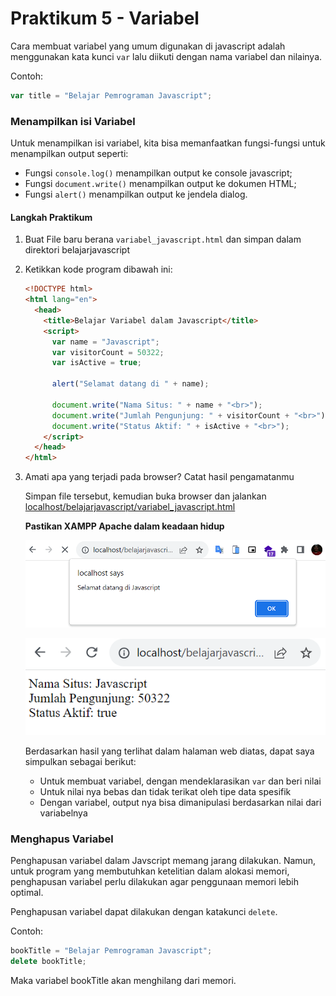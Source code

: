 # Praktikum 5 - Variabel

Cara membuat variabel yang umum digunakan di javascript adalah menggunakan kata kunci `var` lalu diikuti dengan nama variabel dan nilainya.

Contoh:

```js
var title = "Belajar Pemrograman Javascript";
```

### Menampilkan isi Variabel

Untuk menampilkan isi variabel, kita bisa memanfaatkan fungsi-fungsi untuk menampilkan output seperti:

- Fungsi `console.log()` menampilkan output ke console javascript;
- Fungsi `document.write()` menampilkan output ke dokumen HTML;
- Fungsi `alert()` menampilkan output ke jendela dialog.

#### Langkah Praktikum

1. Buat File baru berana `variabel_javascript.html` dan simpan dalam direktori belajarjavascript
2. Ketikkan kode program dibawah ini:

   ```html
   <!DOCTYPE html>
   <html lang="en">
     <head>
       <title>Belajar Variabel dalam Javascript</title>
       <script>
         var name = "Javascript";
         var visitorCount = 50322;
         var isActive = true;

         alert("Selamat datang di " + name);

         document.write("Nama Situs: " + name + "<br>");
         document.write("Jumlah Pengunjung: " + visitorCount + "<br>");
         document.write("Status Aktif: " + isActive + "<br>");
       </script>
     </head>
   </html>
   ```

3. Amati apa yang terjadi pada browser? Catat hasil pengamatanmu

   Simpan file tersebut, kemudian buka browser dan jalankan [localhost/belajarjavascript/variabel_javascript.html](http://localhost/belajarjavascript/variabel_javascript.html)

   **Pastikan XAMPP Apache dalam keadaan hidup**

   ![variabel_javascript](/js/img/praktikum5/variabel1.png)

   ![variabel_javascript](/js/img/praktikum5/variabel2.png)

   Berdasarkan hasil yang terlihat dalam halaman web diatas, dapat saya simpulkan sebagai berikut:

   - Untuk membuat variabel, dengan mendeklarasikan `var` dan beri nilai
   - Untuk nilai nya bebas dan tidak terikat oleh tipe data spesifik
   - Dengan variabel, output nya bisa dimanipulasi berdasarkan nilai dari variabelnya

### Menghapus Variabel

Penghapusan variabel dalam Javscript memang jarang dilakukan. Namun, untuk program yang membutuhkan ketelitian dalam alokasi memori, penghapusan variabel perlu dilakukan agar penggunaan memori lebih optimal.

Penghapusan variabel dapat dilakukan dengan katakunci `delete`.

Contoh:

```js
bookTitle = "Belajar Pemrograman Javascript";
delete bookTitle;
```

Maka variabel bookTitle akan menghilang dari memori.
